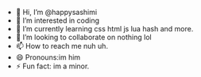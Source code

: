 - 👋 Hi, I’m @happysashimi
- 👀 I’m interested in coding
- 🌱 I’m currently learning css html js lua hash and more.
- 💞️ I’m looking to collaborate on nothing lol
- 📫 How to reach me nuh uh. 
- 😄 Pronouns:im him
- ⚡ Fun fact: im a minor.
